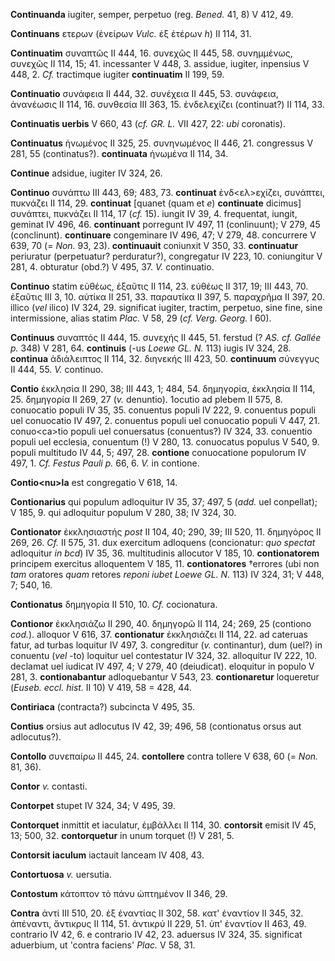 **Continuanda** iugiter, semper, perpetuo (reg. *Bened.* 41, 8) V 412,
49.

**Continuans** ετερων (ἐνείρων *Vulc.* ἐξ ἑτέρων *h*) II 114, 31.

**Continuatim** συναπτῶς II 444, 16. συνεχῶς II 445, 58. συνημμένως,
συνεχῶς II 114, 15; 41. incessanter V 448, 3. assidue, iugiter, inpensius
V 448, 2. *Cf.* tractimque iugiter **continuatim** II 199, 59.

**Continuatio** συνάφεια II 444, 32. συνέχεια II 445, 53. συνάφεια,
ἀνανέωσις II 114, 16. συνθεσία III 363, 15. ἐνδελεχίζει (continuat?) II
114, 33.

**Continuatis uerbis** V 660, 43 (*cf. GR. L.* VII 427, 22: *ubi*
coronatis).

**Continuatus** ἡνωμένος II 325, 25. συνηνωμένος II 446, 21. congressus
V 281, 55 (continatus?). **continuata** ἡνωμένα II 114, 34.

**Continue** adsidue, iugiter IV 324, 26.

**Continuo** συνάπτω III 443, 69; 483, 73. **continuat**
ἐνδ\<ελ\>εχίζει, συνάπτει, πυκνάζει II 114, 29. **continuat** [quanet
(quam et *e*) **continuate** dicimus] συνάπτει, πυκνάζει II 114, 17
(*cf.* 15). iungit IV 39, 4. frequentat, iungit, geminat IV 496, 46.
**continuant** porregunt IV 497, 11 (conlinuunt); V 279, 45
(conclinunt). **continuare** congeminare IV 496, 47; V 279, 48.
concurrere V 639, 70 (= *Non.* 93, 23). **continuauit** coniunxit V 350,
33. **continuatur** periuratur (perpetuatur? perduratur?), congregatur
IV 223, 10. coniungitur V 281, 4. obturatur (obd.?) V 495, 37. *V.*
continuatio.

**Continuo** statim εὐθέως, ἐξαῦτις II 114, 23. εὐθέως II 317, 19; III
443, 70. ἐξαῦτις III 3, 10. αὐτίκα II 251, 33. παραυτίκα II 397, 5.
παραχρῆμα II 397, 20. illico (*vel* ilico) IV 324, 29. significat
iugiter, tractim, perpetuo, sine fine, sine intermissione, alias statim
*Plac.* V 58, 29 (*cf. Verg. Georg.* I 60).

**Continuus** συναπτός II 444, 15. συνεχής II 445, 51. ferstud (? *AS.
cf. Gallée p.* 348) V 281, 64. **continuis** (-us *Loewe GL. N.* 113)
iugis IV 324, 28. **continua** ἀδιάλειπτος II 114, 32. διηνεκής III 423,
50. **continuum** σύνεγγυς II 444, 55. *V.* continuo.

**Contio** ἐκκλησία II 290, 38; III 443, 1; 484, 54. δημηγορία, ἐκκλησία
II 114, 25. δημηγορία II 269, 27 (*v.* denuntio). 1οcutio ad plebem II
575, 8. conuocatio populi IV 35, 35. conuentus populi IV 222, 9.
conuentus populi uel conuocatio IV 497, 2. conuentus populi uel
conuocatio populi V 447, 21. conuo\<ca\>tio populi uel conuersatus
(conuentus?) IV 324, 33. conuentio populi uel ecclesia, conuentum (!) V
280, 13. conuocatus populus V 540, 9. populi multitudo IV 44, 5; 497,
28. **contione** conuocatione populorum IV 497, 1. *Cf. Festus Pauli p.*
66, 6. *V.* in contione.

**Contio\<nu\>la** est congregatio V 618, 14.

**Contionarius** qui populum adloquitur IV 35, 37; 497, 5 (*add.* uel
conpellat); V 185, 9. qui adloquitur populum V 280, 38; IV 324, 30.

**Contionator** ἐκκλησιαστής *post* II 104, 40; 290, 39; III 520, 11.
δημηγόρος II 269, 26. *Cf.* II 575, 31. dux exercitum adloquens
(concionatur: *quo spectat* adloquitur *in bcd*) IV 35, 36. multitudinis
allocutor V 185, 10. **contionatorem** principem exercitus alloquentem V
185, 11. **contionatores** †errores (ubi non *tam* oratores *quam*
retores *reponi iubet Loewe GL. N.* 113) IV 324, 31; V 448, 7; 540,
16.

**Contionatus** δημηγορία II 510, 10. *Cf.* cocionatura.

**Contionor** ἐκκλησιάζω II 290, 40. δημηγορῶ II 114, 24; 269, 25
(contiono *cod.*). alloquor V 616, 37. **contionatur** ἐκκλησιάζει II
114, 22. ad cateruas fatur, ad turbas loquitur IV 497, 3. congreditur
(*v.* continantur), dum (uel?) in conuentu (*vel* -to) loquitur uel
contestatur IV 324, 32. alloquitur IV 222, 10. declamat uel iudicat IV
497, 4; V 279, 40 (deiudicat). eloquitur in populo V 281, 3.
**contionabantur** adloquebantur V 543, 23. **contionaretur** loqueretur
(*Euseb. eccl. hist.* II 10) V 419, 58 = 428, 44.

**Contiriaca** (contracta?) subcincta V 495, 35.

**Contius** orsius aut adlocutus IV 42, 39; 496, 58 (contionatus orsus
aut adlocutus?).

**Contollo** συνεπαίρω II 445, 24. **contollere** contra tollere V 638,
60 (= *Non.* 81, 36).

**Contor** *v.* contasti.

**Contorpet** stupet IV 324, 34; V 495, 39.

**Contorquet** inmittit et iaculatur, ἐμβάλλει II 114, 30. **contorsit**
emisit IV 45, 13; 500, 32. **contorquetur** in unum torquet (!) V 281,
5.

**Contorsit iaculum** iactauit lanceam IV 408, 43.

**Contortuosa** *v.* uersutia.

**Contostum** κάτοπτον τὸ πάνυ ὠπτημένον II 346, 29.

**Contra** ἀντί III 510, 20. ἐξ ἐναντίας II 302, 58. κατ' ἐναντίον II
345, 32. ἀπέναντι, ἄντικρυς II 114, 51. ἀντικρύ II 229, 51. ὑπ' ἐναντίον
II 463, 49. contrario IV 42, 6. e contrario IV 42, 23. aduersus IV 324,
35. significat aduerbium, ut 'contra faciens' *Plac.* V 58, 31.
